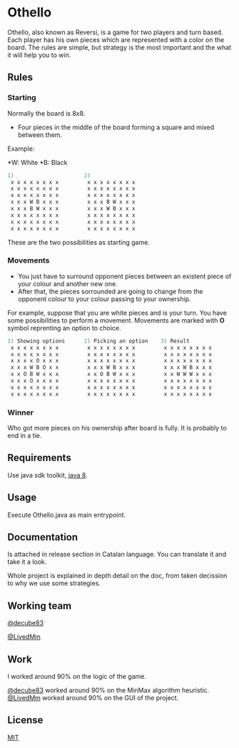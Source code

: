 # Othello

Othello, also known as Reversi, is a game for two players and turn based. Each player has his own pieces which are represented with a color on the board. The rules are simple, but strategy is the most important and the what it will help you to win.

## Rules

### Starting

Normally the board is 8x8.

- Four pieces in the middle of the board forming a square and mixed between them.

Example:

*W: White
*B: Black


```cpp
1)                      2)
 x x x x x x x x         x x x x x x x x 
 x x x x x x x x         x x x x x x x x 
 x x x x x x x x         x x x x x x x x 
 x x x W B x x x         x x x B W x x x
 x x x B W x x x         x x x W B x x x
 x x x x x x x x         x x x x x x x x 
 x x x x x x x x         x x x x x x x x 
 x x x x x x x x         x x x x x x x x
```
  
  
 These are the two possibilities as starting game.
 
 
 ### Movements
 
 - You just have to surround opponent pieces between an existent piece of your colour and another new one.
 - After that, the pieces sorrounded are going to change from the opponent colour to your colour passing to your ownership.
 
 
 For example, suppose that you are white pieces and is your turn. You have some possibilities to perform a movement.
 Movements are marked with **O** symbol reprenting an option to choice.
 
 ```cpp
 1) Showing options      2) Picking an option    3) Result
  x x x x x x x x         x x x x x x x x         x x x x x x x x 
  x x x x x x x x         x x x x x x x x         x x x x x x x x 
  x x x x O x x x         x x x x x x x x         x x x x x x x x 
  x x x W B O x x         x x x W B x x x         x x x W B x x x
  x x O B W x x x         x x O B W x x x         x x W W W x x x
  x x x O x x x x         x x x x x x x x         x x x x x x x x 
  x x x x x x x x         x x x x x x x x         x x x x x x x x 
  x x x x x x x x         x x x x x x x x         x x x x x x x x 
```
 
 
 ### Winner
 
 Who got more pieces on his ownership after board is fully. It is probably to end in a tie.


## Requirements

Use java sdk toolkit, [java 8](https://www.oracle.com/technetwork/java/javase/downloads/jdk8-downloads-2133151.html).


## Usage

Execute Othello.java as main entrypoint.

## Documentation

Is attached in release section in Catalan language. You can translate it and take it a look.

Whole project is explained in depth detail on the doc, from taken decission to why we use some strategies.

## Working team

[@decube83](https://github.com/decube83/)

[@LivedMm](https://github.com/LivedMm/)

## Work

I worked around 90% on the logic of the game.

[@decube83](https://github.com/decube83/) worked around 90% on the MinMax algorithm heuristic.
[@LivedMm](https://github.com/LivedMm/) worked around 90% on the GUI of the project.

## License
[MIT](https://choosealicense.com/licenses/mit/)
